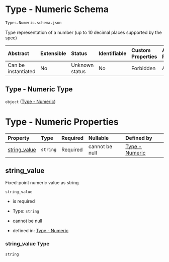 # Type - Numeric Schema

```txt
Types.Numeric.schema.json
```

Type representation of a number (up to 10 decimal places supported by the spec)

| Abstract            | Extensible | Status         | Identifiable | Custom Properties | Additional Properties | Access Restrictions | Defined In                                                                        |
| :------------------ | :--------- | :------------- | :----------- | :---------------- | :-------------------- | :------------------ | :-------------------------------------------------------------------------------- |
| Can be instantiated | No         | Unknown status | No           | Forbidden         | Allowed               | none                | [Numeric.schema.json](../schema/types/Numeric.schema.json "open original schema") |

## Type - Numeric Type

`object` ([Type - Numeric](numeric.md))

# Type - Numeric Properties

| Property                      | Type     | Required | Nullable       | Defined by                                                                                                |
| :---------------------------- | :------- | :------- | :------------- | :-------------------------------------------------------------------------------------------------------- |
| [string_value](#string_value) | `string` | Required | cannot be null | [Type - Numeric](numeric-properties-string_value.md "Types.Numeric.schema.json#/properties/string_value") |

## string_value

Fixed-point numeric value as string

`string_value`

- is required

- Type: `string`

- cannot be null

- defined in: [Type - Numeric](numeric-properties-string_value.md "Types.Numeric.schema.json#/properties/string_value")

### string_value Type

`string`
